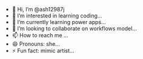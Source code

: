 - 👋 Hi, I’m @ash12987j
- 👀 I’m interested in learning coding...
- 🌱 I’m currently learning power apps...
- 💞️ I’m looking to collaborate on workflows model...
- 📫 How to reach me ...
- 😄 Pronouns: she...
- ⚡ Fun fact: mimic artist...

<!---
ash12987j/ash12987j is a ✨ special ✨ repository because its `README.md` (this file) appears on your GitHub profile.
You can click the Preview link to take a look at your changes.
--->
